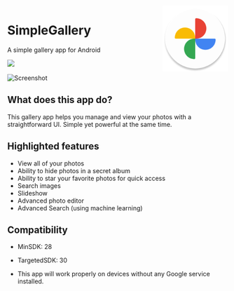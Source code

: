 <img src="./app/src/main/res/mipmap-xxxhdpi/ic_launcher_round.png" align="right" width="150px">
<h1> SimpleGallery </h1>

A simple gallery app for Android

<a href="https://github.com/Ashpex/TipCalculator/releases/latest"><img width="200px" src="./preview/get-it-on-github.svg"></a>

![Screenshot](./preview/preview.png)

## What does this app do?
This gallery app helps you manage and view your photos with a straightforward UI. Simple yet powerful at the same time.

## Highlighted features

- View all of your photos
- Ability to hide photos in a secret album
- Ability to star your favorite photos for quick access
- Search images
- Slideshow
- Advanced photo editor
- Advanced Search (using machine learning)

## Compatibility

+ MinSDK: 28
+ TargetedSDK: 30

+ This app will work properly on devices without any Google service installed.
